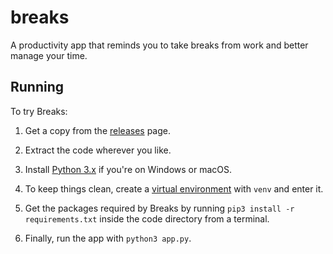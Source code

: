 # breaks
A productivity app that reminds you to take breaks from work and better manage your time.

## Running
To try Breaks:

1. Get a copy from the
   [releases](https://github.com/sivasankarankb/breaks/releases) page.

2. Extract the code wherever you like.

3. Install [Python 3.x](https://www.python.org) if you're on Windows or macOS.

4. To keep things clean, create a
   [virtual environment](https://packaging.python.org/en/latest/guides/installing-using-pip-and-virtual-environments/#creating-a-virtual-environment)
   with `venv` and enter it.

5. Get the packages required by Breaks by running
   `pip3 install -r requirements.txt` inside the code directory from a terminal.

6. Finally, run the app with `python3 app.py`.
